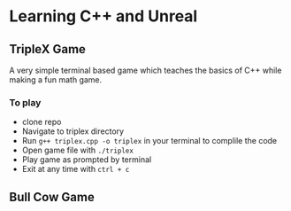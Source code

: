 # Learning C++ and Unreal

## TripleX Game

A very simple terminal based game which teaches the basics of C++ while making a fun math game.

### To play

- clone repo
- Navigate to triplex directory
- Run `g++ triplex.cpp -o triplex` in your terminal to complile the code
- Open game file with `./triplex`
- Play game as prompted by terminal
- Exit at any time with `ctrl + c`

## Bull Cow Game
